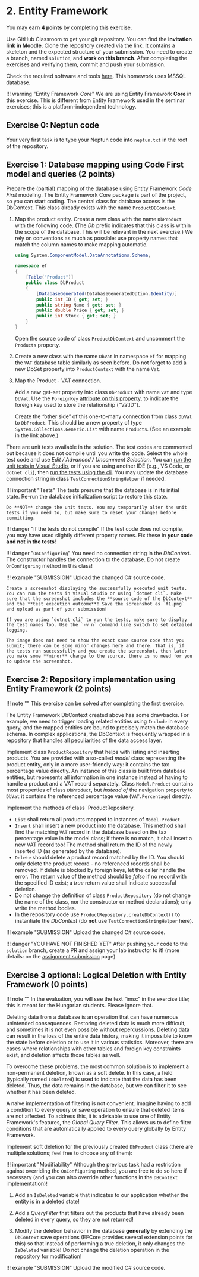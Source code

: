﻿# 2. Entity Framework

You may earn **4 points** by completing this exercise.

Use GitHub Classroom to get your git repository. You can find the **invitation link in Moodle**. Clone the repository created via the link. It contains a skeleton and the expected structure of your submission. You need to create a branch, named `solution`, and **work on this branch**. After completing the exercises and verifying them, commit and push your submission.

Check the required software and tools [here](../index.md#required-tools). This homework uses MSSQL database.

!!! warning "Entity Framework _Core_"
    We are using Entity Framework **Core** in this exercise. This is different from Entity Framework used in the seminar exercises; this is a platform-independent technology.

## Exercise 0: Neptun code

Your very first task is to type your Neptun code into `neptun.txt` in the root of the repository.

## Exercise 1: Database mapping using Code First model and queries (2 points)

Prepare the (partial) mapping of the database using Entity Framework _Code First_ modeling. The Entity Framework Core package is part of the project, so you can start coding. The central class for database access is the DbContext. This class already exists with the name `ProductDBContext`.

1. Map the product entity. Create a new class with the name `DbProduct` with the following code. (The _Db_ prefix indicates that this class is within the scope of the database. This will be relevant in the next exercise.) We rely on conventions as much as possible: use property names that match the column names to make mapping automatic.

    ```C#
    using System.ComponentModel.DataAnnotations.Schema;

    namespace ef
    {
        [Table("Product")]
        public class DbProduct
        {
            [DatabaseGenerated(DatabaseGeneratedOption.Identity)]
            public int ID { get; set; }
            public string Name { get; set; }
            public double Price { get; set; }
            public int Stock { get; set; }
        }
    }
    ```

    Open the source code of class `ProductDbContext` and uncomment the `Products` property.

1. Create a new class with the name `DbVat` in namespace `ef` for mapping the `VAT` database table similarly as seen before. Do not forget to add a new DbSet property into `ProductContext` with the name `Vat`.

1. Map the Product - VAT connection.

    Add a new get-set property into class `DbProduct` with name `Vat` and type `DbVat`. Use the `ForeignKey` [attribute on this property](https://docs.microsoft.com/en-us/ef/core/modeling/relationships?tabs=data-annotations%2Cdata-annotations-simple-key%2Csimple-key#foreign-key), to indicate the foreign key used to store the relationship ("VatID").

    Create the “other side” of this one-to-many connection from class `DbVat` to `DbProduct`. This should be a new property of type `System.Collections.Generic.List` with name `Products`. (See an example in the link above.)

There are unit tests available in the solution. The test codes are commented out because it does not compile until you write the code. Select the whole test code and use _Edit / Advanced / Uncomment Selection_. You can [run the unit tests in Visual Studio](https://docs.microsoft.com/en-us/visualstudio/test/run-unit-tests-with-test-explorer?view=vs-2022), or if you are using another IDE (e.g., VS Code, or `dotnet cli`), then [run the tests using the cli](https://docs.microsoft.com/en-us/dotnet/core/tools/dotnet-test). You may update the database connection string in class `TestConnectionStringHelper` if needed.

!!! important "Tests"
    The tests presume that the database is in its initial state. Re-run the database initialization script to restore this state.

    Do **NOT** change the unit tests. You may temporarily alter the unit tests if you need to, but make sure to reset your changes before committing.

!!! danger "If the tests do not compile"
    If the test code does not compile, you may have used slightly different property names. Fix these in **your code and not in the tests**!

!!! danger "`OnConfiguring`"
    You need no connection string in the _DbContext_. The constructor handles the connection to the database. Do not create `OnConfiguring` method in this class!

!!! example "SUBMISSION"
    Upload the changed C# source code.

    Create a screenshot displaying the successfully executed unit tests. You can run the tests in Visual Studio or using `dotnet cli`. Make sure that the screenshot includes the **source code of the DbContext** and the **test execution outcome**! Save the screenshot as `f1.png` and upload as part of your submission!

    If you are using `dotnet cli` to run the tests, make sure to display the test names too. Use the `-v n` command line switch to set detailed logging.

    The image does not need to show the exact same source code that you submit; there can be some minor changes here and there. That is, if the tests run successfully and you create the screenshot, then later you make some **minor** change to the source, there is no need for you to update the screenshot.

## Exercise 2: Repository implementation using Entity Framework (2 points)

!!! note ""
    This exercise can be solved after completing the first exercise.

The Entity Framework DbContext created above has some drawbacks. For example, we need to trigger loading related entities using `Include` in every query, and the mapped entities are bound to precisely match the database schema. In complex applications, the DbContext is frequently wrapped in a repository that handles all peculiarities of the data access layer.

Implement class `ProductRepository` that helps with listing and inserting products. You are provided with a so-called _model_ class representing the product entity, only in a more user-friendly way: it contains the tax percentage value directly. An instance of this class is built from database entities, but represents all information in one instance instead of having to handle a product and a VAT record separately. Class `Model.Product` contains most properties of class `DbProduct`, but _instead of_ the navigation property to `DbVat` it contains the referenced percentage value (`VAT.Percentage`) directly.

Implement the methods of class `ProductRepository.

- `List` shall return all products mapped to instances of `Model.Product`.
- `Insert` shall insert a new product into the database. This method shall find the matching `VAT` record in the database based on the tax percentage value in the model class; if there is no match, it shall insert a new VAT record too! The method shall return the ID of the newly inserted ID (as generated by the database).
- `Delete` should delete a product record matched by the ID. You should only delete the product record - no referenced records shall be removed. If delete is blocked by foreign keys, let the caller handle the error. The return value of the method should be _false_ if no record with the specified ID exist; a _true_ return value shall indicate successful deletion.
- Do not change the definition of class `ProductRepository` (do not change the name of the class, nor the constructor or method declarations); only write the method bodies.
- In the repository code use `ProductRepository.createDbContext()` to instantiate the _DbContext_  (do **not** use `TestConnectionStringHelper` here).

!!! example "SUBMISSION"
    Upload the changed C# source code.

!!! danger "YOU HAVE NOT FINISHED YET"
    After pushing your code to the `solution` branch, create a PR and assign your lab instructor to it! (more details: on the [assignment submission](../GitHub.md) page)

## Exercise 3 optional: Logical Deletion with Entity Framework (0 points)

!!! note ""
    In the evaluation, you will see the text “imsc” in the exercise title; this is meant for the Hungarian students. Please ignore that.

Deleting data from a database is an operation that can have numerous unintended consequences. Restoring deleted data is much more difficult, and sometimes it is not even possible without repercussions. Deleting data can result in the loss of the entire data history, making it impossible to know the state before deletion or to use it in various statistics. Moreover, there are cases where relationships with other tables and foreign key constraints exist, and deletion affects those tables as well.

To overcome these problems, the most common solution is to implement a non-permanent deletion, known as a soft delete. In this case, a field (typically named `IsDeleted`) is used to indicate that the data has been deleted. Thus, the data remains in the database, but we can filter it to see whether it has been deleted.

A naive implementation of filtering is not convenient. Imagine having to add a condition to every query or save operation to ensure that deleted items are not affected. To address this, it is advisable to use one of Entity Framework's features, the *Global Query Filter*. This allows us to define filter conditions that are automatically applied to every query globally by Entity Framework.

Implement soft deletion for the previously created `DbProduct` class (there are multiple solutions; feel free to choose any of them):

!!! important "Modifiability"
    Although the previous task had a restriction against overriding the `OnConfiguring` method, you are free to do so here if necessary (and you can also override other functions in the `DBContext` implementation)!

1. Add an `IsDeleted` variable that indicates to our application whether the entity is in a deleted state!

1. Add a *QueryFilter* that filters out the products that have already been deleted in every query, so they are not returned!

1. Modify the deletion behavior in the database **generally** by extending the `DbContext` save operations (EFCore provides several extension points for this) so that instead of performing a true deletion, it only changes the `IsDeleted` variable! Do not change the deletion operation in the repository for modification!

!!! example "SUBMISSION"
    Upload the modified C# source code.